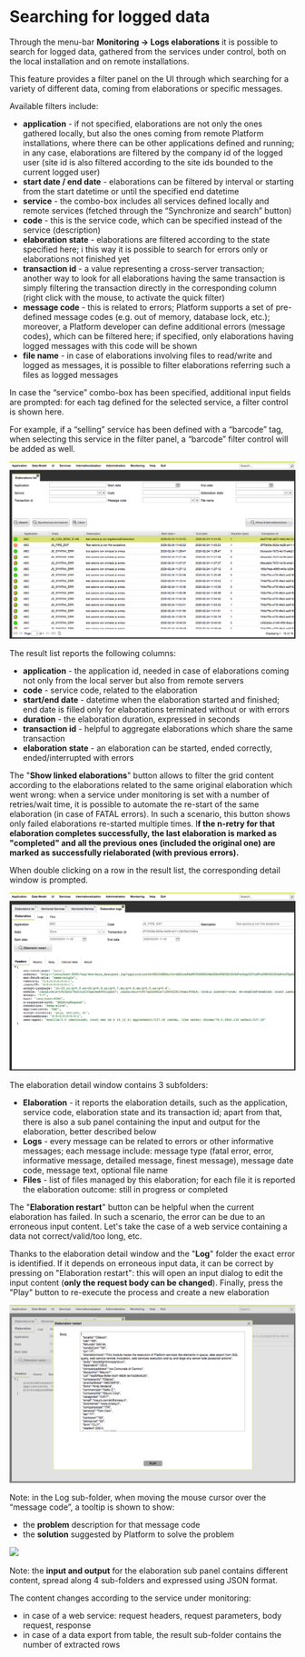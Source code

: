 # Searching for logged data

Through the menu-bar **Monitoring -> Logs elaborations** it is possible to search for logged data, gathered from the services under control, both on the local installation and on remote installations.

This feature provides a filter panel on the UI through which searching for a variety of different data, coming from elaborations or specific messages.

Available filters include:

* **application** - if not specified, elaborations are not only the ones gathered locally, but also the ones coming from remote Platform installations, where there can be other applications defined and running; in any case, elaborations are filtered by the company id of the logged user (site id is also filtered according to the site ids bounded to the current logged user)
* **start date / end date** - elaborations can be filtered by interval or starting from the start datetime or until the specified end datetime
* **service** - the combo-box includes all services defined locally and remote services (fetched through the “Synchronize and search” button)
* **code** - this is the service code, which can be specified instead of the service (description)
* **elaboration state** - elaborations are filtered according to the state specified here; i this way it is possible to search for errors only or elaborations not finished yet
* **transaction id** - a value representing a cross-server transaction; another way to look for all elaborations having the same transaction is simply filtering the transaction directly in the corresponding column (right click with the mouse, to activate the quick filter)
* **message code** - this is related to errors; Platform supports a set of pre-defined message codes (e.g. out of memory, database lock, etc.); moreover, a Platform developer can define additional errors (message codes), which can be filtered here; if specified, only elaborations having logged messages with this code will be shown
* **file name** - in case of elaborations involving files to read/write and logged as messages, it is possible to filter elaborations referring such a files as logged messages

In case the “service” combo-box has been specified, additional input fields are prompted: for each tag defined for the selected service, a filter control is shown here.

For example, if a “selling” service has been defined with a “barcode” tag, when selecting this service in the filter panel, a “barcode” filter control will be added as well.

![](../../../.gitbook/assets/schermata-2020-02-24-alle-11.56.13.png)

The result list reports the following columns:

* **application** - the application id, needed in case of elaborations coming not only from the local server but also from remote servers
* **code** - service code, related to the elaboration
* **start/end date** - datetime when the elaboration started and finished; end date is filled only for elaborations terminated without or with errors
* **duration** - the elaboration duration, expressed in seconds
* **transaction id** - helpful to aggregate elaborations which share the same transaction
* **elaboration state** - an elaboration can be started, ended correctly, ended/interrupted with errors

The "**Show linked elaborations**" button allows to filter the grid content according to the elaborations related to the same original elaboration which went wrong: when a service under monitoring is set with a number of retries/wait time, it is possible to automate the re-start of the same elaboration (in case of FATAL errors). In such a scenario, this button shows only failed elaborations re-started multiple times. I**f the n-retry for that elaboration completes successfully, the last elaboration is marked as "completed" and all the previous ones (included the original one) are marked as successfully rielaborated (with previous errors).**

When double clicking on a row in the result list, the corresponding detail window is prompted.

![](../../../.gitbook/assets/schermata-2020-02-24-alle-12.25.00.png)

The elaboration detail window contains 3 subfolders:

* **Elaboration** - it reports the elaboration details, such as the application, service code, elaboration state and its transaction id; apart from that, there is also a sub panel containing the input and output for the elaboration, better described below
* **Logs** - every message can be related to errors or other informative messages; each message include: message type (fatal error, error, informative message, detailed message, finest message), message date code, message text, optional file name
* **Files** - list of files managed by this elaboration; for each file it is reported the elaboration outcome: still in progress or completed

The "**Elaboration restart**" button can be helpful when the current elaboration has failed. In such a scenario, the error can be due to an erroneous input content. Let's take the case of a web service containing a data not correct/valid/too long, etc.

Thanks to the elaboration detail window and the "**Log**" folder the exact error is identified. If it depends on erroneous input data, it can be correct by pressing on "Elaboration restart": this will open an input dialog to edit the input content (**only the request body can be changed**). Finally, press the "Play" button to re-execute the process and create a new elaboration

![](../../../.gitbook/assets/schermata-2020-02-24-alle-12.29.26.png)

Note: in the Log sub-folder, when moving the mouse cursor over the “message code”, a tooltip is shown to show:

* the **problem** description for that message code
* the **solution** suggested by Platform to solve the problem

![](https://lh3.googleusercontent.com/92GrmgR1XZTU8mVEHMoruzPSpcTmPp5Hz9eMeLesifFvc\_Vw-D3H57dVOfbKblnKeHHUVuotf1eedG678wjVURbmPbKVJI7pX\_kaT-Fs3ln5cGp\_8dTmg8cpRrnGHK1N73BsXamE)

Note: the **input and output** for the elaboration sub panel contains different content, spread along 4 sub-folders and expressed using JSON format.

The content changes according to the service under monitoring:

* in case of a web service: request headers, request parameters, body request, response
* in case of a data export from table, the result sub-folder contains the number of extracted rows
